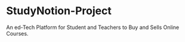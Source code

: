 # StudyNotion-Project
An ed-Tech Platform for Student and Teachers to Buy and Sells Online Courses.

